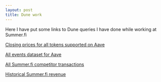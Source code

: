 ```yaml
---
layout: post
title: Dune work
---
```


Here I have put some links to Dune queries I have done while working at Summer.fi

[Closing prices for all tokens supported on Aave](https://dune.com/queries/2286217)

[All events dataset for Aave](https://dune.com/queries/2416250)

[All Summer.fi competitor transactions](https://dune.com/queries/3041280)

[Historical Summer.fi revenue](https://dune.com/queries/3202715)
